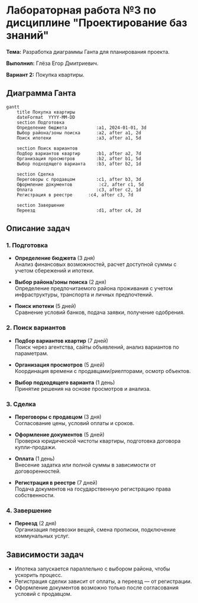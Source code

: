 # Лабораторная работа №3 по дисциплине "Проектирование баз знаний"  
**Тема:** Разработка диаграммы Ганта для планирования проекта.

**Выполнил:** Глёза Егор Дмитриевич.

**Вариант 2:** Покупка квартиры.
## Диаграмма Ганта
```mermaid
gantt
    title Покупка квартиры
    dateFormat  YYYY-MM-DD
    section Подготовка
    Определение бюджета           :a1, 2024-01-01, 3d
    Выбор района/зоны поиска      :a2, after a1, 2d
    Поиск ипотеки                 :a3, after a1, 5d
    
    section Поиск вариантов
    Подбор вариантов квартир      :b1, after a2, 7d
    Организация просмотров        :b2, after b1, 5d
    Выбор подходящего варианта    :b3, after b2, 1d
    
    section Сделка
    Переговоры с продавцом        :c1, after b3, 3d
    Оформление документов          :c2, after c1, 5d
    Оплата                        :c3, after c2, 1d
    Регистрация в реестре      :c4, after c3, 7d
    
    section Завершение
    Переезд                       :d1, after c4, 2d
```


## Описание задач

### 1. Подготовка
- **Определение бюджета** (3 дня)  
  Анализ финансовых возможностей, расчет доступной суммы с учетом сбережений и ипотеки.

- **Выбор района/зоны поиска** (2 дня)  
  Определение предпочитаемого района проживания с учетом инфраструктуры, транспорта и личных предпочтений.

- **Поиск ипотеки** (5 дней)  
  Сравнение условий банков, подача заявки, получение одобрения.

### 2. Поиск вариантов
- **Подбор вариантов квартир** (7 дней)  
  Поиск через агентства, сайты объявлений, анализ вариантов по параметрам.

- **Организация просмотров** (5 дней)  
  Координация времени с продавцами/риелторами, осмотр объектов.

- **Выбор подходящего варианта** (1 день)  
  Принятие решения на основе просмотров и анализа.

### 3. Сделка
- **Переговоры с продавцом** (3 дня)  
  Согласование цены, условий оплаты и сроков.

- **Оформление документов** (5 дней)  
  Проверка юридической чистоты квартиры, подготовка договора купли-продажи.

- **Оплата** (1 день)  
  Внесение задатка или полной суммы в зависимости от договоренностей.

- **Регистрация в реестре** (7 дней)  
  Подача документов на государственную регистрацию права собственности.

### 4. Завершение
- **Переезд** (2 дня)  
  Организация перевозки вещей, смена прописки, подключение коммунальных услуг.

## Зависимости задач
- Ипотека запускается параллельно с выбором района, чтобы ускорить процесс.
- Регистрация сделки зависит от оплаты, а переезд — от регистрации.
- Оформление документов возможно только после согласования условий с продавцом.